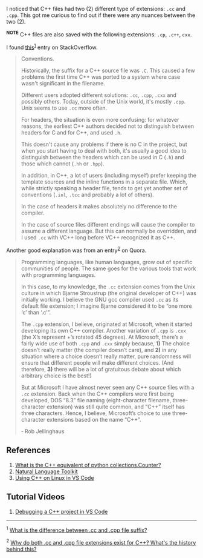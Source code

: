 
I noticed that C++ files had two (2) different type of extensions: `.cc` and `.cpp`. This got me curious to find out if there were any nuances between the two (2).

<sup><strong>NOTE</strong></sup> C++ files are also saved with the following extensions: `.cp`, `.c++`, `cxx`.

I found [this](https://stackoverflow.com/questions/18590135/what-is-the-difference-between-cc-and-cpp-file-suffix)<sup><a href="#fn-1">1</a></sup> entry on StackOverflow.

<blockquote>
<p>Conventions.</p>

Historically, the suffix for a C++ source file was `.C`. This caused a few problems the first time C++ was ported to a system where case wasn't significant in the filename.

Different users adopted different solutions: `.cc`, `.cpp`, `.cxx` and possibly others. Today, outside of the Unix world, it's mostly `.cpp`. Unix seems to use `.cc` more often.

For headers, the situation is even more confusing: for whatever reasons, the earliest C++ authors decided not to distinguish between headers for C and for C++, and used `.h`.

This doesn't cause any problems if there is no C in the project, but when you start having to deal with both, it's usually a good idea to distinguish between the headers which can be used in C (`.h`) and those which cannot (`.hh` or `.hpp`).

In addition, in C++, a lot of users (including myself) prefer keeping the template sources and the inline functions in a separate file. Which, while strictly speaking a header file, tends to get yet another set of conventions (`.inl`, `.tcc` and probably a lot of others).

In the case of headers it makes absolutely no difference to the compiler.

In the case of source files different endings will cause the compiler to assume a different language. But this can normally be overridden, and I used `.cc` with VC++ long before VC++ recognized it as C++.
</blockquote>

Another good explanation was from an entry<sup><a href="#fn-2">2</a></sup> on Quora.

<blockquote>
Programming languages, like human languages, grow out of specific communities of people. The same goes for the various tools that work with programming languages.

In this case, to my knowledge, the `.cc` extension comes from the Unix culture in which Bjarne Stroustrup (the original developer of C++) was initially working. I believe the GNU gcc compiler used `.cc` as its default file extension; I imagine Bjarne considered it to be “one more ‘c’ than ‘.c’”.

The `.cpp` extension, I believe, originated at Microsoft, when it started developing its own C++ compiler. Another variation of `.cpp` is `.cxx` (the X’s represent +’s rotated 45 degrees). At Microsoft, there’s a fairly wide use of both `.cpp` and `.cxx` simply because, **1)** The choice doesn’t really matter (the compiler doesn’t care), and **2)** in any situation where a choice doesn’t really matter, pure randomness will ensure that different people will make different choices. (And therefore, **3)** there will be a lot of gratuitous debate about which arbitrary choice is the best!)

But at Microsoft I have almost never seen any C++ source files with a `.cc` extension. Back when the C++ compilers were first being developed, DOS “8.3” file naming (eight-character filename, three-character extension) was still quite common, and “C++” itself has three characters. Hence, I believe, Microsoft’s choice to use three-character extensions based on the name “C++”.

&hyphen; Rob Jellinghaus
</blockquote>

## References

1. [What is the C++ equivalent of python collections.Counter?](https://stackoverflow.com/questions/53055563/what-is-the-c-equivalent-of-python-collections-counter)
2. [Natural Language Toolkit](https://www.nltk.org/)
3. [Using C++ on Linux in VS Code](https://code.visualstudio.com/docs/cpp/config-linux)

## Tutorial Videos

1. [Debugging a C++ project in VS Code](https://youtu.be/G9gnSGKYIg4)
___
 <sup id="fn-1">1</sup> [What is the difference between .cc and .cpp file suffix?](https://stackoverflow.com/questions/18590135/what-is-the-difference-between-cc-and-cpp-file-suffix)

 <sup id="fn-2">2</sup> [Why do both .cc and .cpp file extensions exist for C++? What's the history behind this?](https://www.quora.com/Why-do-both-cc-and-cpp-file-extensions-exist-for-C-Whats-the-history-behind-this)